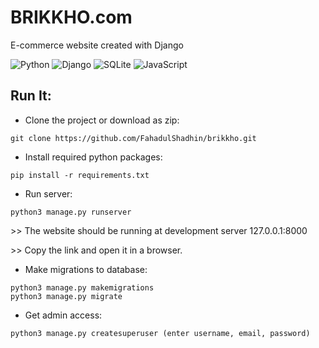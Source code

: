 # BRIKKHO.com
E-commerce website created with Django

![Python](https://img.shields.io/badge/python-3670A0?style=for-the-badge&logo=python&logoColor=ffdd54)
![Django](https://img.shields.io/badge/django-%23092E20.svg?style=for-the-badge&logo=django&logoColor=white)
![SQLite](https://img.shields.io/badge/sqlite-%2307405e.svg?style=for-the-badge&logo=sqlite&logoColor=white)
![JavaScript](https://img.shields.io/badge/javascript-%23323330.svg?style=for-the-badge&logo=javascript&logoColor=%23F7DF1E)

<!-- ## Database Model:
<img src="erDiagram/ermodel.jpg"> -->

<!-- ## Technologies Used:
 Django, Html, CSS, Bootstrap, Javascrpit, Sqlite3 -->

## Run It:
* Clone the project or download as zip:
```
git clone https://github.com/FahadulShadhin/brikkho.git
```

* Install required python packages:
```
pip install -r requirements.txt
```

* Run server:
```
python3 manage.py runserver
```

<p>>> The website should be running at development server 127.0.0.1:8000</p>
<p>>> Copy the link and open it in a browser.</p>

* Make migrations to database:
```
python3 manage.py makemigrations
python3 manage.py migrate
```
* Get admin access:
```
python3 manage.py createsuperuser (enter username, email, password)
```
